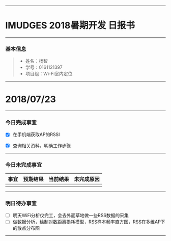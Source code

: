 -------
# IMUDGES 2018暑期开发 日报书
-------


### 基本信息
> * 姓名：杨智
> * 学号：0161121397
> * 项目组：Wi-Fi室内定位

-------


# 2018/07/23

-------

### 今日完成事宜
- [x]  在手机端获取AP的RSSI
- [x]  查询相关资料，明确工作步骤


-----
### 今日未完成事宜


| 事宜     |预期结果| 当前结果  | 未完成原因   | 
| --------   | -----:  | -----:  | :----:  |
|         |       |          |            |


------
### 明日待办事宜
- [ ] 明天WiFi分析仪完工，会去外面草地做一些RSS数据的采集
- [ ] 做数据分析，绘制对数距离损耗模型，RSS样本频率直方图，RSS在多维AP下的散点分布图
-------
